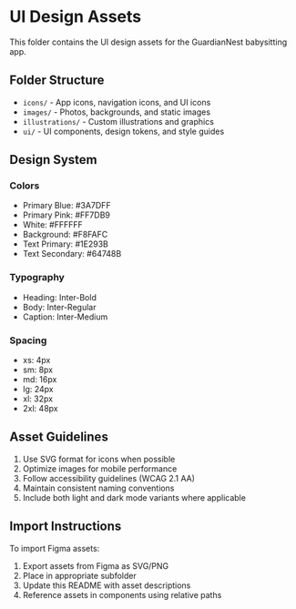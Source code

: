 # UI Design Assets

This folder contains the UI design assets for the GuardianNest babysitting app.

## Folder Structure

- `icons/` - App icons, navigation icons, and UI icons
- `images/` - Photos, backgrounds, and static images
- `illustrations/` - Custom illustrations and graphics
- `ui/` - UI components, design tokens, and style guides

## Design System

### Colors
- Primary Blue: #3A7DFF
- Primary Pink: #FF7DB9
- White: #FFFFFF
- Background: #F8FAFC
- Text Primary: #1E293B
- Text Secondary: #64748B

### Typography
- Heading: Inter-Bold
- Body: Inter-Regular
- Caption: Inter-Medium

### Spacing
- xs: 4px
- sm: 8px
- md: 16px
- lg: 24px
- xl: 32px
- 2xl: 48px

## Asset Guidelines

1. Use SVG format for icons when possible
2. Optimize images for mobile performance
3. Follow accessibility guidelines (WCAG 2.1 AA)
4. Maintain consistent naming conventions
5. Include both light and dark mode variants where applicable

## Import Instructions

To import Figma assets:
1. Export assets from Figma as SVG/PNG
2. Place in appropriate subfolder
3. Update this README with asset descriptions
4. Reference assets in components using relative paths 